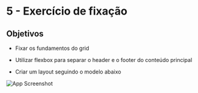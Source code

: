 # 5 - Exercício de fixação

## Objetivos

- Fixar os fundamentos do grid

- Utilizar flexbox para separar o header e o footer do conteúdo principal

- Criar um layout seguindo o modelo abaixo

![App Screenshot](https://onebitcode.notion.site/image/https%3A%2F%2Fs3-us-west-2.amazonaws.com%2Fsecure.notion-static.com%2Faa39b5d8-f8ad-45db-b992-b3ded2dce943%2FUntitled.png?id=f03e23af-0fbe-483f-8d07-93180a1a3fb4&table=block&spaceId=6e5271d8-2f68-42f5-aa75-5978bbff47fa&width=2000&userId=&cache=v2)